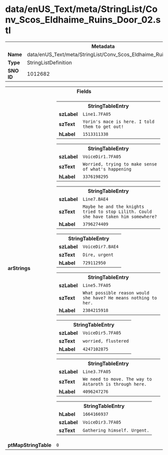 <h1>data/enUS_Text/meta/StringList/Conv_Scos_Eldhaime_Ruins_Door_02.stl</h1><table><tr><th colspan="100%">Metadata</th></tr><tr><td><b>Name</b></td><td>data/enUS_Text/meta/StringList/Conv_Scos_Eldhaime_Ruins_Door_02.stl</td></tr><tr><td><b>Type</b></td><td>StringListDefinition</td></tr><tr><td><b>SNO ID</b></td><td>1012682</td></tr></table>

<table><tr><th colspan="100%">Fields</th></tr><tr><td><b>arStrings</b></td><td><table><tr><th colspan="100%">StringTableEntry</th></tr><tr><td><b>szLabel</b></td><td><code>Line1.7FA05</code></td></tr><tr><td><b>szText</b></td><td><code>Yorin's mace is here. I told them to get out!</code></td></tr><tr><td><b>hLabel</b></td><td><code>1513311338</code></td></tr></table>


<table><tr><th colspan="100%">StringTableEntry</th></tr><tr><td><b>szLabel</b></td><td><code>VoiceDir1.7FA05</code></td></tr><tr><td><b>szText</b></td><td><code>Worried, trying to make sense of what's happening</code></td></tr><tr><td><b>hLabel</b></td><td><code>3376198295</code></td></tr></table>


<table><tr><th colspan="100%">StringTableEntry</th></tr><tr><td><b>szLabel</b></td><td><code>Line7.BAE4</code></td></tr><tr><td><b>szText</b></td><td><code>Maybe he and the knights tried to stop Lilith. Could she have taken him somewhere?</code></td></tr><tr><td><b>hLabel</b></td><td><code>3796274409</code></td></tr></table>


<table><tr><th colspan="100%">StringTableEntry</th></tr><tr><td><b>szLabel</b></td><td><code>VoiceDir7.BAE4</code></td></tr><tr><td><b>szText</b></td><td><code>Dire, urgent</code></td></tr><tr><td><b>hLabel</b></td><td><code>729112950</code></td></tr></table>


<table><tr><th colspan="100%">StringTableEntry</th></tr><tr><td><b>szLabel</b></td><td><code>Line5.7FA05</code></td></tr><tr><td><b>szText</b></td><td><code>What possible reason would she have? He means nothing to her.</code></td></tr><tr><td><b>hLabel</b></td><td><code>2384215918</code></td></tr></table>


<table><tr><th colspan="100%">StringTableEntry</th></tr><tr><td><b>szLabel</b></td><td><code>VoiceDir5.7FA05</code></td></tr><tr><td><b>szText</b></td><td><code>worried, flustered</code></td></tr><tr><td><b>hLabel</b></td><td><code>4247102875</code></td></tr></table>


<table><tr><th colspan="100%">StringTableEntry</th></tr><tr><td><b>szLabel</b></td><td><code>Line3.7FA05</code></td></tr><tr><td><b>szText</b></td><td><code>We need to move. The way to Astaroth is through here.</code></td></tr><tr><td><b>hLabel</b></td><td><code>4096247276</code></td></tr></table>


<table><tr><th colspan="100%">StringTableEntry</th></tr><tr><td><b>hLabel</b></td><td><code>1664166937</code></td></tr><tr><td><b>szLabel</b></td><td><code>VoiceDir3.7FA05</code></td></tr><tr><td><b>szText</b></td><td><code>Gathering himself. Urgent.</code></td></tr></table>


</td></tr><tr><td><b>ptMapStringTable</b></td><td><code>0</code></td></tr></table>

